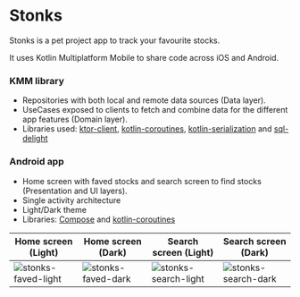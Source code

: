 # Stonks

Stonks is a pet project app to track your favourite stocks.

It uses Kotlin Multiplatform Mobile to share code across iOS and Android.

### KMM library
- Repositories with both local and remote data sources (Data layer).
- UseCases exposed to clients to fetch and combine data for the different app features (Domain layer). 
- Libraries used: [ktor-client](https://ktor.io/docs/client.html), [kotlin-coroutines](https://kotlinlang.org/docs/coroutines-overview.html), [kotlin-serialization](https://github.com/Kotlin/kotlinx.serialization) and [sql-delight](https://github.com/cashapp/sqldelight)


### Android app
- Home screen with faved stocks and search screen to find stocks (Presentation and UI layers).
- Single activity architecture 
- Light/Dark theme
- Libraries: [Compose](https://developer.android.com/jetpack/compose) and [kotlin-coroutines](https://kotlinlang.org/docs/coroutines-overview.html)

| Home screen (Light)      | Home screen (Dark)  | Search screen (Light)      | Search screen (Dark)  |
| ----------- | ----------- | ----------- | ----------- |
| ![stonks-faved-light](https://user-images.githubusercontent.com/6362660/137635185-bc350637-321b-4bef-b656-caa726173689.png)|![stonks-faved-dark](https://user-images.githubusercontent.com/6362660/137635127-0dee3cc9-7924-46e1-914c-0a09fed09c3f.png)| ![stonks-search-light](https://user-images.githubusercontent.com/6362660/137635188-363b6dab-b3ec-4179-a544-309daee5549b.png) |![stonks-search-dark](https://user-images.githubusercontent.com/6362660/137635129-6912cc77-f4f1-4c18-82d2-89332064ff2a.png)

